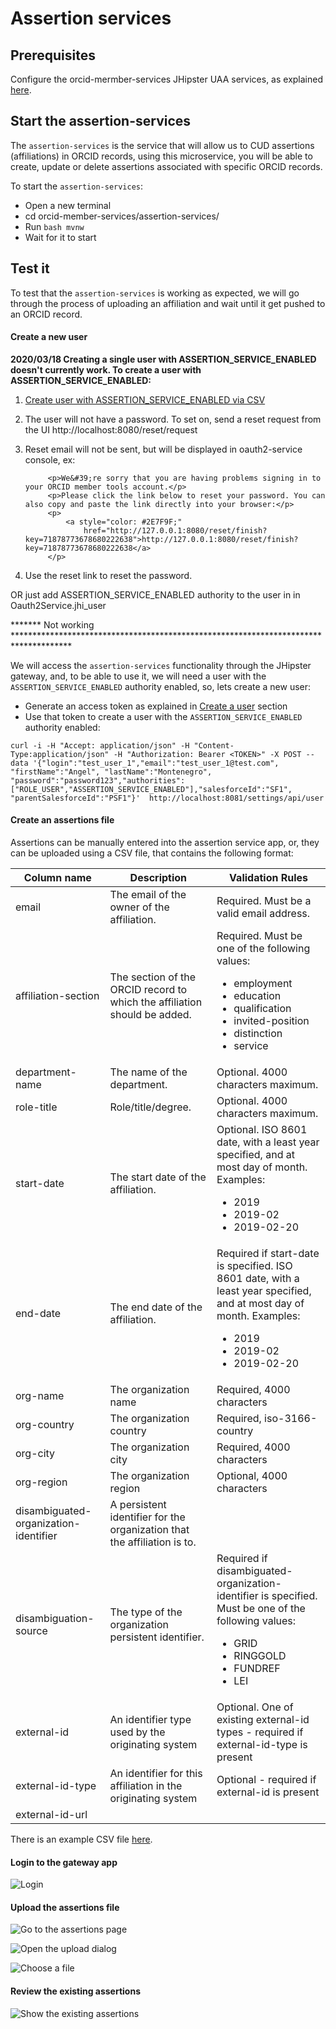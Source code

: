 # Assertion services

## Prerequisites

Configure the orcid-mermber-services JHipster UAA services, as explained [here](README.md).

## Start the assertion-services

The `assertion-services` is the service that will allow us to CUD assertions (affiliations) in ORCID records, using this microservice, you will be able to create, update or delete assertions associated with specific ORCID records.

To start the `assertion-services`:

- Open a new terminal 
- cd orcid-member-services/assertion-services/
- Run `bash mvnw`
- Wait for it to start

## Test it

To test that the `assertion-services` is working as expected, we will go through the process of uploading an affiliation and wait until it get pushed to an ORCID record.

#### Create a new user
**2020/03/18 Creating a single user with ASSERTION_SERVICE_ENABLED doesn't currently work. To create a user with ASSERTION_SERVICE_ENABLED:**
1. [Create user with ASSERTION_SERVICE_ENABLED via CSV](https://github.com/ORCID/orcid-member-services/blob/master/USER_SETTINGS_SERVICE.md#create-multiple-users-from-csv)
2. The user will not have a password. To set on, send a reset request from the UI http://localhost:8080/reset/request
3. Reset email will not be sent, but will be displayed in oauth2-service console, ex:

		    <p>We&#39;re sorry that you are having problems signing in to your ORCID member tools account.</p>
		    <p>Please click the link below to reset your password. You can also copy and paste the link directly into your browser:</p>
		    <p>
			    <a style="color: #2E7F9F;"
				    href="http://127.0.0.1:8080/reset/finish?key=71878773678680222638">http://127.0.0.1:8080/reset/finish?key=71878773678680222638</a>
		    </p>

4. Use the reset link to reset the password.

OR just add ASSERTION_SERVICE_ENABLED authority to the user in in Oauth2Service.jhi_user

******* Not working *************************************************************************************

We will access the `assertion-services` functionality through the JHipster gateway, and, to be able to use it, we will need a user with the `ASSERTION_SERVICE_ENABLED` authority enabled, so, lets create a new user:

- Generate an access token as explained in [Create a user](#Create-a-user) section
- Use that token to create a user with the `ASSERTION_SERVICE_ENABLED` authority enabled:
```
curl -i -H "Accept: application/json" -H "Content-Type:application/json" -H "Authorization: Bearer <TOKEN>" -X POST --data '{"login":"test_user_1","email":"test_user_1@test.com", "firstName":"Angel", "lastName":"Montenegro", "password":"password123","authorities":["ROLE_USER","ASSERTION_SERVICE_ENABLED"],"salesforceId":"SF1", "parentSalesforceId":"PSF1"}'  http://localhost:8081/settings/api/user

```

#### Create an assertions file

Assertions can be manually entered into the assertion service app, or, they can be uploaded using a CSV file, that contains the following format:

 Column name | Description | Validation Rules
--------------------|--------------------------|--------------------------
 email | The email of the owner of the affiliation. | Required. Must be a valid email address. 
 affiliation-section | The section of the ORCID record to which the affiliation should be added. | Required. Must be one of the following values: <ul><li>employment</li><li>education</li><li>qualification</li><li>invited-position</li><li>distinction</li><limembership></li><li>service</li></ul>
department-name | The name of the department. | Optional. 4000 characters maximum. | 
role-title | Role/title/degree. | Optional. 4000 characters maximum. | 
start-date | The start date of the affiliation. | Optional. ISO 8601 date, with a least year specified, and at most day of month. Examples:<ul><li>2019</li><li>2019-02</li><li>2019-02-20</li></ul> | 
end-date | The end date of the affiliation. | Required if start-date is specified. ISO 8601 date, with a least year specified, and at most day of month. Examples:  <ul> <li>2019</li> <li>2019-02</li> <li>2019-02-20</li> </ul> |
org-name | The organization name | Required, 4000 characters |
org-country | The organization country | Required, iso-3166-country |
org-city | The organization city | Required, 4000 characters |
org-region | The organization region | Optional, 4000 characters |
disambiguated-organization-identifier | A persistent identifier for the organization that the affiliation is to. |   |
disambiguation-source | The type of the organization persistent identifier. | Required if disambiguated-organization-identifier is specified. Must be one of the following values:  <ul> <li>GRID</li> <li>RINGGOLD</li> <li>FUNDREF</li> <li>LEI</li> </ul> |
external-id | An identifier type used by the originating system | Optional.  One of existing external-id types - required if external-id-type is present |
external-id-type | An identifier for this affiliation in the originating system | Optional - required if external-id is present |
external-id-url | |

There is an example CSV file [here](./README/test.csv).

#### Login to the gateway app

![Login](./README/login.png)

#### Upload the assertions file

![Go to the assertions page](./README/go_to_assertions.png)

![Open the upload dialog](./README/open_upload_dialog.png)

![Choose a file](.//README/choose_file.png)

#### Review the existing assertions

![Show the existing assertions](./README/show_assertions.png)
